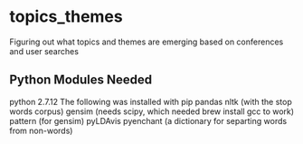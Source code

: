 # topics_themes
Figuring out what topics and themes are emerging based on conferences and user searches

## Python Modules Needed
python 2.7.12
The following was installed with pip
pandas
nltk (with the stop words corpus)
gensim (needs scipy, which needed brew install gcc to work)
pattern (for gensim)
pyLDAvis
pyenchant (a dictionary for separting words from non-words)
